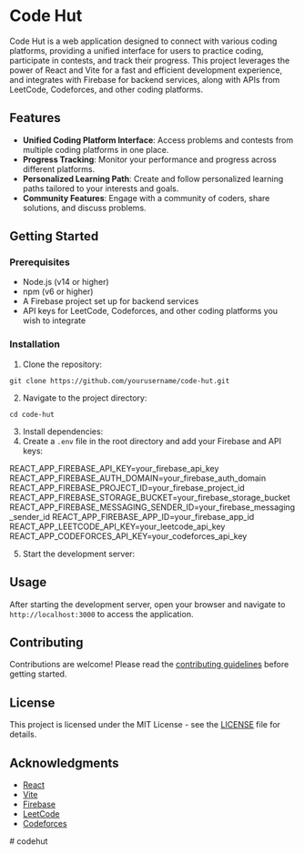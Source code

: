 # Code Hut

Code Hut is a web application designed to connect with various coding platforms, providing a unified interface for users to practice coding, participate in contests, and track their progress. This project leverages the power of React and Vite for a fast and efficient development experience, and integrates with Firebase for backend services, along with APIs from LeetCode, Codeforces, and other coding platforms.

## Features

- **Unified Coding Platform Interface**: Access problems and contests from multiple coding platforms in one place.
- **Progress Tracking**: Monitor your performance and progress across different platforms.
- **Personalized Learning Path**: Create and follow personalized learning paths tailored to your interests and goals.
- **Community Features**: Engage with a community of coders, share solutions, and discuss problems.

## Getting Started

### Prerequisites

- Node.js (v14 or higher)
- npm (v6 or higher)
- A Firebase project set up for backend services
- API keys for LeetCode, Codeforces, and other coding platforms you wish to integrate

### Installation

1. Clone the repository:
```
git clone https://github.com/yourusername/code-hut.git
```

2. Navigate to the project directory:
```
cd code-hut
```

3. Install dependencies:
4. Create a `.env` file in the root directory and add your Firebase and API keys:

REACT_APP_FIREBASE_API_KEY=your_firebase_api_key REACT_APP_FIREBASE_AUTH_DOMAIN=your_firebase_auth_domain REACT_APP_FIREBASE_PROJECT_ID=your_firebase_project_id REACT_APP_FIREBASE_STORAGE_BUCKET=your_firebase_storage_bucket REACT_APP_FIREBASE_MESSAGING_SENDER_ID=your_firebase_messaging_sender_id REACT_APP_FIREBASE_APP_ID=your_firebase_app_id REACT_APP_LEETCODE_API_KEY=your_leetcode_api_key REACT_APP_CODEFORCES_API_KEY=your_codeforces_api_key

5. Start the development server:

## Usage

After starting the development server, open your browser and navigate to `http://localhost:3000` to access the application.

## Contributing

Contributions are welcome! Please read the [contributing guidelines](CONTRIBUTING.md) before getting started.

## License

This project is licensed under the MIT License - see the [LICENSE](LICENSE) file for details.

## Acknowledgments

- [React](https://reactjs.org/)
- [Vite](https://vitejs.dev/)
- [Firebase](https://firebase.google.com/)
- [LeetCode](https://leetcode.com/)
- [Codeforces](https://codeforces.com/)

#   c o d e h u t  
 